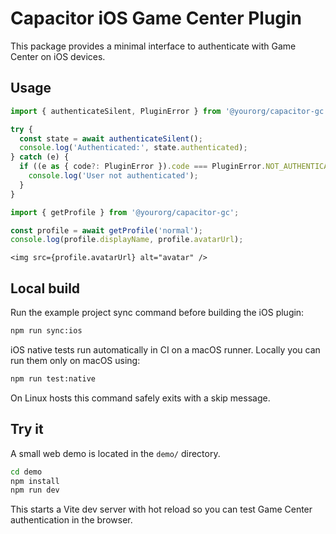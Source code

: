 # Capacitor iOS Game Center Plugin

This package provides a minimal interface to authenticate with Game Center on iOS devices.

## Usage

```ts
import { authenticateSilent, PluginError } from '@yourorg/capacitor-gc';

try {
  const state = await authenticateSilent();
  console.log('Authenticated:', state.authenticated);
} catch (e) {
  if ((e as { code?: PluginError }).code === PluginError.NOT_AUTHENTICATED) {
    console.log('User not authenticated');
  }
}
```

```ts
import { getProfile } from '@yourorg/capacitor-gc';

const profile = await getProfile('normal');
console.log(profile.displayName, profile.avatarUrl);
```

```tsx
<img src={profile.avatarUrl} alt="avatar" />
```

## Local build

Run the example project sync command before building the iOS plugin:

```bash
npm run sync:ios
```

iOS native tests run automatically in CI on a macOS runner. Locally you can run
them only on macOS using:

```bash
npm run test:native
```

On Linux hosts this command safely exits with a skip message.

## Try it

A small web demo is located in the `demo/` directory.

```bash
cd demo
npm install
npm run dev
```

This starts a Vite dev server with hot reload so you can test Game Center authentication in the browser.
